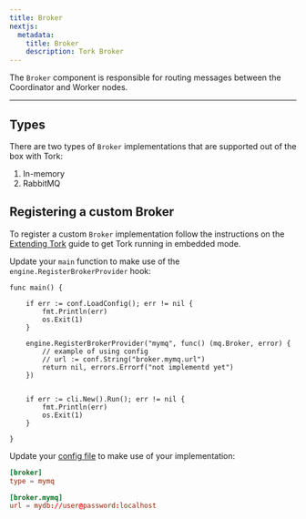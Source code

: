 ```yaml
---
title: Broker
nextjs:
  metadata:
    title: Broker
    description: Tork Broker
---
```


The `Broker` component is responsible for routing messages between the Coordinator and Worker nodes.

---

## Types

There are two types of `Broker` implementations that are supported out of the box with Tork:

1. In-memory
2. RabbitMQ

## Registering a custom Broker

To register a custom `Broker` implementation follow the instructions on the [Extending Tork](/extend) guide to get Tork running in embedded mode.

Update your `main` function to make use of the `engine.RegisterBrokerProvider` hook:

```golang
func main() {

	if err := conf.LoadConfig(); err != nil {
		fmt.Println(err)
		os.Exit(1)
	}

	engine.RegisterBrokerProvider("mymq", func() (mq.Broker, error) {
		// example of using config
        // url := conf.String("broker.mymq.url")
		return nil, errors.Errorf("not implementd yet")
	})


	if err := cli.New().Run(); err != nil {
		fmt.Println(err)
		os.Exit(1)
	}

}
```

Update your [config file](/config) to make use of your implementation:

```toml
[broker]
type = mymq

[broker.mymq]
url = mydb://user@password:localhost
```
